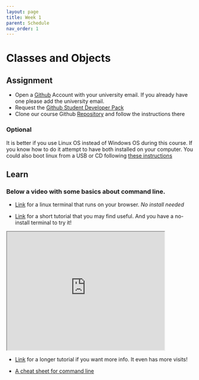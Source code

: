 ```yaml
---
layout: page
title: Week 1
parent: Schedule
nav_order: 1
---
```


# Classes and Objects

## Assignment

- Open a [Github](www.github.com) Account with your university email. If you already have one please add the university email. 
- Request the [Github Student Developer Pack](https://education.github.com/pack)
- Clone our course Github [Repository](https://github.com/jdposada/oop_202230) and follow the instructions there

### Optional

It is better if you use Linux OS instead of Windows OS during this course. If you know how to do it attempt to have both installed on your computer. You could also boot linux from a USB or CD following [these instructions](https://ubuntu.com/tutorials/try-ubuntu-before-you-install#1-getting-started) 

## Learn

### Below a video with some basics about command line. 

- [Link](https://webvm.io/) for a linux terminal that runs on your browser. *No install needed*

- [Link](https://www.youtube.com/watch?v=cBokz0LTizk) for a short tutorial that you may find useful. And you have a no-install terminal to try it!

<iframe width="420" height="315" src="http://www.youtube.com/embed/dQw4w9WgXcQ" > </iframe>

- [Link](https://www.youtube.com/watch?v=ZtqBQ68cfJc) for a longer tutorial if you want more info. It even has more visits!

- [A cheat sheet for command line](https://docs.google.com/document/d/195DWljKKKw1dmplrS46DucW4pP9KjoqnN-Yas3sQkLU/edit)